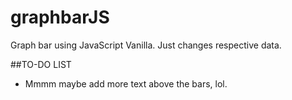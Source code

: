 # graphbarJS
Graph bar using JavaScript Vanilla. Just changes respective data.

##TO-DO LIST
- Mmmm maybe add more text above the bars, lol.
